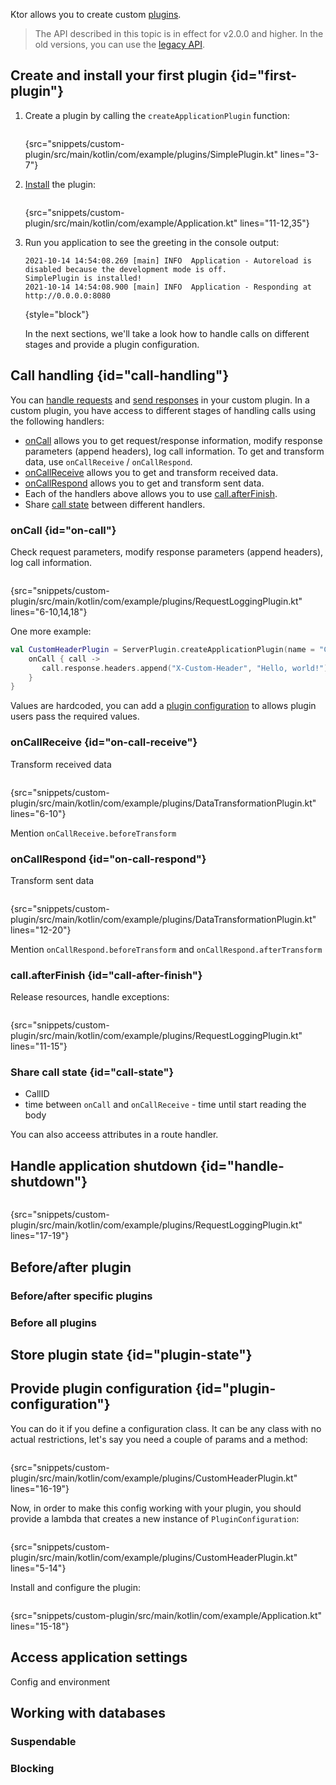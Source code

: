 [//]: # (title: Custom plugins)


<microformat>
<var name="example_name" value="custom-plugin"/>
<include src="lib.xml" include-id="download_example"/>
</microformat>

Ktor allows you to create custom [plugins](Plugins.md).

> The API described in this topic is in effect for v2.0.0 and higher. In the old versions, you can use the [legacy API](Creating_custom_plugins.md).


## Create and install your first plugin {id="first-plugin"}
1. Create a plugin by calling the `createApplicationPlugin` function:
   ```kotlin
   ```
   {src="snippets/custom-plugin/src/main/kotlin/com/example/plugins/SimplePlugin.kt" lines="3-7"}
2. [Install](Plugins.md#install) the plugin:
   ```kotlin
   ```
   {src="snippets/custom-plugin/src/main/kotlin/com/example/Application.kt" lines="11-12,35"}
3. Run you application to see the greeting in the console output:
   ```
   2021-10-14 14:54:08.269 [main] INFO  Application - Autoreload is disabled because the development mode is off.
   SimplePlugin is installed!
   2021-10-14 14:54:08.900 [main] INFO  Application - Responding at http://0.0.0.0:8080
   ```
   {style="block"}
   
   In the next sections, we'll take a look how to handle calls on different stages and provide a plugin configuration.

## Call handling {id="call-handling"}
You can [handle requests](requests.md) and [send responses](responses.md) in your custom plugin.
In a custom plugin, you have access to different stages of handling calls using the following handlers:
* [onCall](#on-call) allows you to get request/response information, modify response parameters (append headers), log call information. To get and transform data, use `onCallReceive` / `onCallRespond`.
* [onCallReceive](#on-call-receive) allows you to get and transform received data.
* [onCallRespond](#on-call-respond) allows you to get and transform sent data.
* Each of the handlers above allows you to use [call.afterFinish](#call-after-finish).
* Share [call state](#call-state) between different handlers.

### onCall {id="on-call"}
Check request parameters, modify response parameters (append headers), log call information. 

```kotlin
```
{src="snippets/custom-plugin/src/main/kotlin/com/example/plugins/RequestLoggingPlugin.kt" lines="6-10,14,18"}

One more example: 

```kotlin
val CustomHeaderPlugin = ServerPlugin.createApplicationPlugin(name = "CustomHeaderPlugin") {
    onCall { call ->
       call.response.headers.append("X-Custom-Header", "Hello, world!")
    }
}
```

Values are hardcoded, you can add a [plugin configuration](#plugin-configuration) to allows plugin users pass the required values.

### onCallReceive {id="on-call-receive"}
Transform received data

```kotlin
```
{src="snippets/custom-plugin/src/main/kotlin/com/example/plugins/DataTransformationPlugin.kt" lines="6-10"}

Mention `onCallReceive.beforeTransform`

### onCallRespond {id="on-call-respond"}
Transform sent data

```kotlin
```
{src="snippets/custom-plugin/src/main/kotlin/com/example/plugins/DataTransformationPlugin.kt" lines="12-20"}

Mention `onCallRespond.beforeTransform` and `onCallRespond.afterTransform`

### call.afterFinish {id="call-after-finish"}
Release resources, handle exceptions:

```kotlin
```
{src="snippets/custom-plugin/src/main/kotlin/com/example/plugins/RequestLoggingPlugin.kt" lines="11-15"}

### Share call state {id="call-state"}

* CallID
* time between `onCall` and `onCallReceive` - time until start reading the body

You can also acceess attributes in a route handler.


## Handle application shutdown {id="handle-shutdown"}

```kotlin
```
{src="snippets/custom-plugin/src/main/kotlin/com/example/plugins/RequestLoggingPlugin.kt" lines="17-19"}

## Before/after plugin
### Before/after specific plugins
### Before all plugins


## Store plugin state {id="plugin-state"}

## Provide plugin configuration {id="plugin-configuration"}
You can do it if you define a configuration class. It can be any class with no actual restrictions, let's say you need a couple of params and a method:

```kotlin
```
{src="snippets/custom-plugin/src/main/kotlin/com/example/plugins/CustomHeaderPlugin.kt" lines="16-19"}

Now, in order to make this config working with your plugin, you should provide a lambda that creates a new instance of `PluginConfiguration`:

```kotlin
```
{src="snippets/custom-plugin/src/main/kotlin/com/example/plugins/CustomHeaderPlugin.kt" lines="5-14"}

Install and configure the plugin:

```kotlin
```
{src="snippets/custom-plugin/src/main/kotlin/com/example/Application.kt" lines="15-18"}



## Access application settings
Config and environment

## Working with databases
### Suspendable
### Blocking
